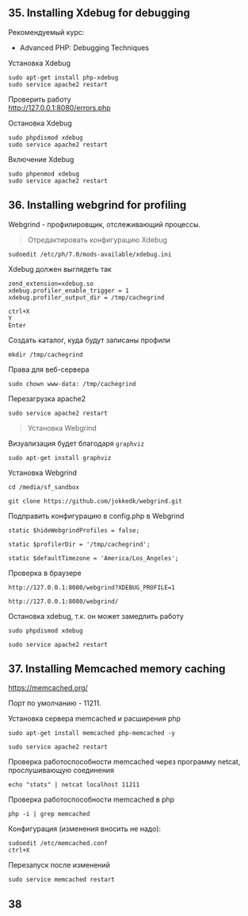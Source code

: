 ## 35. Installing Xdebug for debugging

Рекомендуемый курс:  
- Advanced PHP: Debugging Techniques 

Установка Xdebug

    sudo apt-get install php-xdebug
    sudo service apache2 restart

Проверить работу  
http://127.0.0.1:8080/errors.php

Остановка Xdebug

    sudo phpdismod xdebug
    sudo service apache2 restart

Включение Xdebug

    sudo phpenmod xdebug
    sudo service apache2 restart

## 36. Installing webgrind for profiling

Webgrind - профилировщик, отслеживающий процессы.

> Отредактировать конфигурацию Xdebug

    sudoedit /etc/ph/7.0/mods-available/xdebug.ini

 Xdebug должен выглядеть так

    zend_extension=xdebug.so
    xdebug.profiler_enable_trigger = 1
    xdebug.profiler_output_dir = /tmp/cachegrind   

    ctrl+X
    Y
    Enter

Создать каталог, куда будут записаны профили

    mkdir /tmp/cachegrind

Права для веб-сервера

    sudo chown www-data: /tmp/cachegrind

Перезагрузка apache2

    sudo service apache2 restart

> Установка Webgrind

Визуализация будет благодаря `graphviz`

    sudo apt-get install graphviz

Установка Webgrind

    cd /media/sf_sandbox

    git clone https://github.com/jokkedk/webgrind.git

Подправить конфигурацию в config.php в Webgrind

    static $hideWebgrindProfiles = false;

    static $profilerDir = '/tmp/cachegrind';

    static $defaultTimezone = 'America/Los_Angeles';

Проверка в браузере

    http://127.0.0.1:8080/webgrind?XDEBUG_PROFILE=1

    http://127.0.0.1:8080/webgrind/

Остановка xdebug, т.к. он может замедлить работу

    sudo phpdismod xdebug

    sudo service apache2 restart

## 37. Installing Memcached memory caching

https://memcached.org/

Порт по умолчанию - 11211.  

Установка сервера memcached и расширения php

    sudo apt-get install memcached php-memcached -y

    sudo service apache2 restart

Проверка работоспособности memcached через программу netcat, прослушивающую соединения

    echo "stats" | netcat localhost 11211

Проверка работоспособности memcached в php

    php -i | grep memcached

Конфигурация (изменения вносить не надо):

    sudoedit /etc/memcached.conf
    ctrl+X

Перезапуск после изменений

    sudo service memcached restart

## 38

